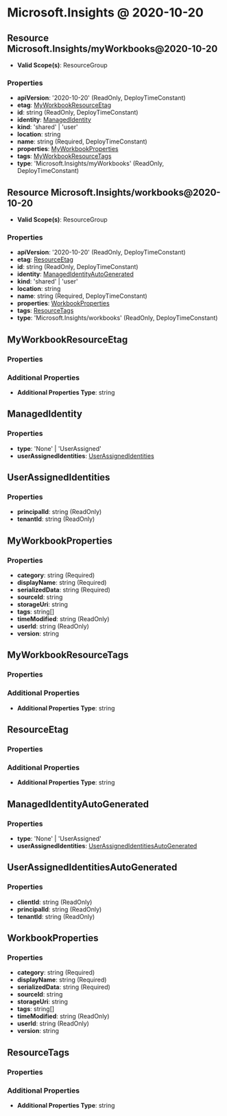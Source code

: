 # Microsoft.Insights @ 2020-10-20

## Resource Microsoft.Insights/myWorkbooks@2020-10-20
* **Valid Scope(s)**: ResourceGroup
### Properties
* **apiVersion**: '2020-10-20' (ReadOnly, DeployTimeConstant)
* **etag**: [MyWorkbookResourceEtag](#myworkbookresourceetag)
* **id**: string (ReadOnly, DeployTimeConstant)
* **identity**: [ManagedIdentity](#managedidentity)
* **kind**: 'shared' | 'user'
* **location**: string
* **name**: string (Required, DeployTimeConstant)
* **properties**: [MyWorkbookProperties](#myworkbookproperties)
* **tags**: [MyWorkbookResourceTags](#myworkbookresourcetags)
* **type**: 'Microsoft.Insights/myWorkbooks' (ReadOnly, DeployTimeConstant)

## Resource Microsoft.Insights/workbooks@2020-10-20
* **Valid Scope(s)**: ResourceGroup
### Properties
* **apiVersion**: '2020-10-20' (ReadOnly, DeployTimeConstant)
* **etag**: [ResourceEtag](#resourceetag)
* **id**: string (ReadOnly, DeployTimeConstant)
* **identity**: [ManagedIdentityAutoGenerated](#managedidentityautogenerated)
* **kind**: 'shared' | 'user'
* **location**: string
* **name**: string (Required, DeployTimeConstant)
* **properties**: [WorkbookProperties](#workbookproperties)
* **tags**: [ResourceTags](#resourcetags)
* **type**: 'Microsoft.Insights/workbooks' (ReadOnly, DeployTimeConstant)

## MyWorkbookResourceEtag
### Properties
### Additional Properties
* **Additional Properties Type**: string

## ManagedIdentity
### Properties
* **type**: 'None' | 'UserAssigned'
* **userAssignedIdentities**: [UserAssignedIdentities](#userassignedidentities)

## UserAssignedIdentities
### Properties
* **principalId**: string (ReadOnly)
* **tenantId**: string (ReadOnly)

## MyWorkbookProperties
### Properties
* **category**: string (Required)
* **displayName**: string (Required)
* **serializedData**: string (Required)
* **sourceId**: string
* **storageUri**: string
* **tags**: string[]
* **timeModified**: string (ReadOnly)
* **userId**: string (ReadOnly)
* **version**: string

## MyWorkbookResourceTags
### Properties
### Additional Properties
* **Additional Properties Type**: string

## ResourceEtag
### Properties
### Additional Properties
* **Additional Properties Type**: string

## ManagedIdentityAutoGenerated
### Properties
* **type**: 'None' | 'UserAssigned'
* **userAssignedIdentities**: [UserAssignedIdentitiesAutoGenerated](#userassignedidentitiesautogenerated)

## UserAssignedIdentitiesAutoGenerated
### Properties
* **clientId**: string (ReadOnly)
* **principalId**: string (ReadOnly)
* **tenantId**: string (ReadOnly)

## WorkbookProperties
### Properties
* **category**: string (Required)
* **displayName**: string (Required)
* **serializedData**: string (Required)
* **sourceId**: string
* **storageUri**: string
* **tags**: string[]
* **timeModified**: string (ReadOnly)
* **userId**: string (ReadOnly)
* **version**: string

## ResourceTags
### Properties
### Additional Properties
* **Additional Properties Type**: string

